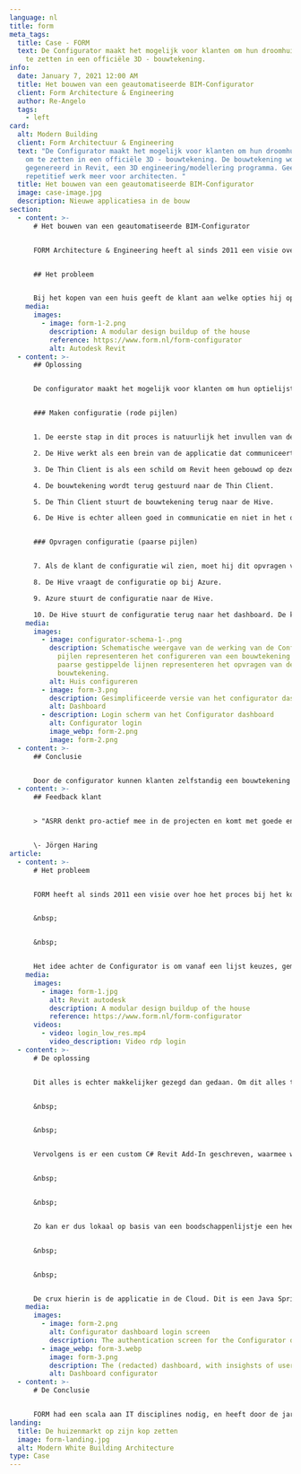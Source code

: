 ```yaml
---
language: nl
title: form
meta_tags:
  title: Case - FORM
  text: De Configurator maakt het mogelijk voor klanten om hun droomhuis direct om
    te zetten in een officiële 3D - bouwtekening.
info:
  date: January 7, 2021 12:00 AM
  title: Het bouwen van een geautomatiseerde BIM-Configurator
  client: Form Architecture & Engineering
  author: Re-Angelo
  tags:
    - left
card:
  alt: Modern Building
  client: Form Architectuur & Engineering
  text: "De Configurator maakt het mogelijk voor klanten om hun droomhuis direct
    om te zetten in een officiële 3D - bouwtekening. De bouwtekening wordt
    gegenereerd in Revit, een 3D engineering/modellering programma. Geen onnodig
    repetitief werk meer voor architecten. "
  title: Het bouwen van een geautomatiseerde BIM-Configurator
  image: case-image.jpg
  description: Nieuwe applicatiesa in de bouw
section:
  - content: >-
      # Het bouwen van een geautomatiseerde BIM-Configurator


      FORM Architecture & Engineering heeft al sinds 2011 een visie over het automatiseren van het ontwerpproces van nieuwbouwhuizen. In 2018 zijn we met deze visie aan de slag gegaan en zijn we begonnen met het realiseren van de Configurator. De configurator maakt het mogelijk voor consumenten om zelf hun droomhuis te ontwerpen. Meer informatie over de laatste versie van de Configurator is te vinden onderaan de pagina. Voor een demo klik hier.


      ## Het probleem


      Bij het kopen van een huis geeft de klant aan welke opties hij op zijn huis wil, zoals een dakkapel of een uitbouw. De architect moet voor elke klant handmatig een apart ontwerp maken, gebaseerd op de aangegeven opties. Dit proces is onnodig tijdrovend en repetitief, vooral als huizen in grote getallen worden gebouwd.
    media:
      images:
        - image: form-1-2.png
          description: A modular design buildup of the house
          reference: https://www.form.nl/form-configurator
          alt: Autodesk Revit
  - content: >-
      ## Oplossing


      De configurator maakt het mogelijk voor klanten om hun optielijst (die normaal gesproken door de architect werd uitgetekend) direct om te zetten in een officiële 3D - bouwtekening. De bouwtekening wordt gegenereerd in Revit, een 3D engineering/modellering programma. Hieronder een uitleg en een schematische weergave van hoe wij dit hebben gerealiseerd. Het proces is opgedeeld in twee onderdelen: Het maken van de configuratie en het opvragen van de configuratie.


      ### Maken configuratie (rode pijlen)


      1. De eerste stap in dit proces is natuurlijk het invullen van de optielijst. Dit kan op een door ons ontwikkelde webapplicatie, ook wel het **dashboard** genoemd. Als de klant tevreden is met zijn keuzes, dan stuurt het dashboard de keuzes door naar de **Hive**.

      2. De Hive werkt als een brein van de applicatie dat communiceert met alle onderdelen. De Hive moet er voor zorgen dat alle keuzes van de klant goed worden gecommuniceerd naar **Revit**, het programma dat de keuzes gaat omzetten in een 3D-bouwtekening. Alleen kunnen de Hive en Revit niet zo goed met elkaar samenwerken, wat directe communicatie moeilijk maakt. De Hive en Revit hebben een bemiddelaar nodig die er voor zorgt dat zij zonder problemen met elkaar kunnen communiceren. Die bemiddelaar is de **Thin Client**. De Hive stuurt de keuzes naar de Thin Client.

      3. De Thin Client is als een schild om Revit heen gebouwd op dezelfde **Windows PC**. Zo kan de Thin Client naast bemiddelen ook Revit ondersteunen. De Thin Client stuurt de keuzes door naar Revit, die er een 3D-bouwtekening van maakt voor de klant.

      4. De bouwtekening wordt terug gestuurd naar de Thin Client. 

      5. De Thin Client stuurt de bouwtekening terug naar de Hive.

      6. De Hive is echter alleen goed in communicatie en niet in het opslaan van bestanden, dus het brein stuurt de configuratie door naar de cloud op **Azure**. Azure slaat de configuratie van de klant veilig op.


      ### Opvragen configuratie (paarse pijlen)


      7. Als de klant de configuratie wil zien, moet hij dit opvragen via het dashboard. Het dashboard vraagt aan de Hive of hij de configuratie mag zien, want het brein gaat over communicatie.

      8. De Hive vraagt de configuratie op bij Azure. 

      9. Azure stuurt de configuratie naar de Hive.

      10. De Hive stuurt de configuratie terug naar het dashboard. De klant heeft nu een 3D-bouwtekening van zijn toekomstige woning die hij met een klik op de knop kan downloaden.
    media:
      images:
        - image: configurator-schema-1-.png
          description: Schematische weergave van de werking van de Configurator. De rode
            pijlen representeren het configureren van een bouwtekening en de
            paarse gestippelde lijnen representeren het opvragen van de
            bouwtekening.
          alt: Huis configureren
        - image: form-3.png
          description: Gesimplificeerde versie van het configurator dashboard
          alt: Dashboard
        - description: Login scherm van het Configurator dashboard
          alt: Configurator login
          image_webp: form-2.png
          image: form-2.png
  - content: >-
      ## Conclusie


      Door de configurator kunnen klanten zelfstandig een bouwtekening van hun droomhuis laten genereren. Naast de klant de zelfstandigheid geven om zijn eigen woning te ontwerpen, heeft de architect niet meer onnodig veel en repetitief werk. Er valt hier zeker te spreken van een win-win-situatie.
  - content: >-
      ## Feedback klant


      > "ASRR denkt pro-actief mee in de projecten en komt met goede en efficiënte oplossingen. Ze begeleiden het project vakkundig, zijn heel flexibel en kunnen snel schakelen indien nodig. Het is erg plezierig om met ze samen te werken!"


      \- Jörgen Haring
article:
  - content: >-
      # Het probleem


      FORM heeft al sinds 2011 een visie over hoe het proces bij het kopen van een nieuwbouwhuis zou kunnen worden geautomatiseerd. Hierbij is de basis het modulair en parametrisch opbouwen van de sub-componenten waar een huis uit bestaat. Dat klinkt misschien ingewikkeld, maar door het zo te structureren kan er een hoop geautomatiseerd worden. Met deze visie zijn we in 2018 begonnen met een groot nieuw project, de Configurator. Meer informatie over de laatste versie hiervan is te vinden onder dit nieuwsbericht.


      &nbsp;


      &nbsp;


      Het idee achter de Configurator is om vanaf een lijst keuzes, gemaakt door de consument, automatisch het huis in Revit (een 3D engineering/modelleringsprogramma) samen te stellen en daarmee een officiële bouwtekening te genereren. Dit bespaart de architecten een hoop (herhaald) werk, en zorgt ervoor dat er minder fouten gemaakt worden in het proces.
    media:
      images:
        - image: form-1.jpg
          alt: Revit autodesk
          description: A modular design buildup of the house
          reference: https://www.form.nl/form-configurator
      videos:
        - video: login_low_res.mp4
          video_description: Video rdp login
  - content: >-
      # De oplossing


      Dit alles is echter makkelijker gezegd dan gedaan. Om dit alles te laten werken is er een Custom Revit-Addin, een enterprise-grade back-end API, een complexe database en web-applicatie nodig, om maar een paar zaken te noemen. Er zijn complexe keuzebomen gemaakt om de keuze van de consument om te zetten in de business rules. Deze zijn nodig voor het samenstellen van de modellen voor een huis.


      &nbsp;


      &nbsp;


      Vervolgens is er een custom C# Revit Add-In geschreven, waarmee we de applicatie met code kunnen aansturen. Op basis van de keuzebomen wordt het juiste onderdeel in 3D op de juiste positie geplaatst. Als een huis eenmaal samengesteld is, kan deze met Revit worden weergegeven op een bouwtekening. Deze bouwtekening wordt met een zelfgebouwde PDF printer geëxporteerd, aangezien Revit deze niet ingebouwd heeft.


      &nbsp;


      &nbsp;


      Zo kan er dus lokaal op basis van een boodschappenlijstje een heel huis samengesteld worden. De bedoeling is echter dat de consument dit zelf kan opvragen, doormiddel van bijvoorbeeld een webapplicatie. Het grote probleem hierbij is dat Revit vrij instabiel kan zijn met grote of inefficiënte modellen. Daarom hebben we een programma geschreven dat als een soort schild fungeert om Revit heen. Het programma houdt Revit in leven, en zorgt ervoor dat er communicatie plaats kan vinden met de applicatie in de Cloud die aanvragen van buitenaf binnen krijgt.


      &nbsp;


      &nbsp;


      De crux hierin is de applicatie in de Cloud. Dit is een Java Spring boot applicatie, gehost op ons Kubernetes netwerk. Deze applicatie moet altijd beschikbaar zijn, en kan een enorme hoeveelheid aanvragen tegelijk aan. Vervolgens worden deze aanvragen opgeslagen in een database, met bijbehorend dashboard om in te zien wat de klanten gekozen hebben. De Cloud applicatie voert de aanvragen mondjesmaat aan de Revit worker, en zorgt ervoor dat de uploads veilig worden opgeslagen in Azure.
    media:
      images:
        - image: form-2.png
          alt: Configurator dashboard login screen
          description: The authentication screen for the Configurator dashboard
        - image_webp: form-3.webp
          image: form-3.png
          description: The (redacted) dashboard, with insighsts of user behavior.
          alt: Dashboard configurator
  - content: >-
      # De Conclusie


      FORM had een scala aan IT disciplines nodig, en heeft door de jaren heen dynamisch op afroepbasis een team van verschillende developers bij ons afgenomen om hun visie te realiseren.
landing:
  title: De huizenmarkt op zijn kop zetten
  image: form-landing.jpg
  alt: Modern White Building Architecture
type: Case
---
```

